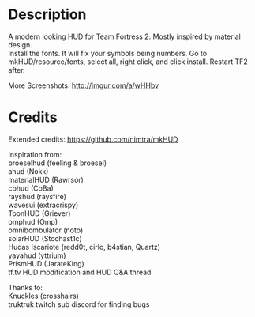 # Description

A modern looking HUD for Team Fortress 2. Mostly inspired by material design.  
Install the fonts. It will fix your symbols being numbers. Go to mkHUD/resource/fonts, select all, right click, and click install. Restart TF2 after.  
  
More Screenshots: <http://imgur.com/a/wHHbv>

# Credits

Extended credits: <https://github.com/nimtra/mkHUD>  
  
Inspiration from:  
broeselhud (feeling & broesel)  
ahud (Nokk)  
materialHUD (Rawrsor)  
cbhud (CoBa)  
rayshud (raysfire)  
wavesui (extracrispy)  
ToonHUD (Griever)  
omphud (Omp)  
omnibombulator (noto)  
solarHUD (Stochast1c)  
Hudas Iscariote (redd0t, cirlo, b4stian, Quartz)  
yayahud (yttrium)  
PrismHUD (JarateKing)  
tf.tv HUD modification and HUD Q&A thread  
  
Thanks to:  
Knuckles (crosshairs)  
truktruk twitch sub discord for finding bugs
